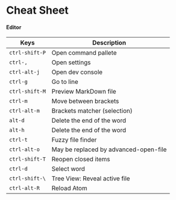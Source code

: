 # Cheat Sheet #

#### Editor ####

| Keys           | Description                           |
|----------------|---------------------------------------|
| `ctrl-shift-P` | Open command pallete                  |
| `ctrl-,`       | Open settings                         |
| `ctrl-alt-j`   | Open dev console                      |
| `ctrl-g`       | Go to line                            |
| `ctrl-shift-M` | Preview MarkDown file                 |
| `ctrl-m`       | Move between brackets                 |
| `ctrl-alt-m`   | Brackets matcher (selection)          |
| `alt-d`        | Delete the end of the word            |
| `alt-h`        | Delete the end of the word            |
| `ctrl-t`       | Fuzzy file finder                     |
| `ctrl-alt-o`   | May be replaced by advanced-open-file |
| `ctrl-shift-T` | Reopen closed items                   |
| `ctrl-d`       | Select word                           |
| `ctrl-shift-\` | Tree View: Reveal active file         |
| `ctrl-alt-R`   | Reload Atom                           |
